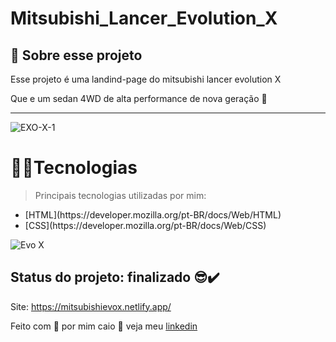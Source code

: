 # Mitsubishi_Lancer_Evolution_X


<h2> 🏁 Sobre esse projeto </h2>

<p>Esse projeto é uma landind-page do mitsubishi lancer evolution X</p>
<p>Que e um sedan 4WD de alta performance de nova geração 🚗</p>

-----------------------------------------------------------------------------

![EXO-X-1](https://user-images.githubusercontent.com/88971985/139560843-77fcd10c-a3df-4c4a-a665-05da0a052eb3.gif)

<h1>🧑‍💻Tecnologias</h1>

> Principais tecnologias utilizadas por mim:
 <ul>
  <li>[HTML](https://developer.mozilla.org/pt-BR/docs/Web/HTML)</li>
  <li>[CSS](https://developer.mozilla.org/pt-BR/docs/Web/CSS)</li>
</ul>

![Evo X](https://user-images.githubusercontent.com/88971985/139559456-837ee9b4-4031-40fb-af43-f980c1afd54e.png)


<h2>Status do projeto: finalizado 😎✔️</h2>

Site: https://mitsubishievox.netlify.app/

Feito com 💜 por mim caio 👋
veja meu [linkedin](https://www.linkedin.com/in/caio-aguiar-04b015193/)


